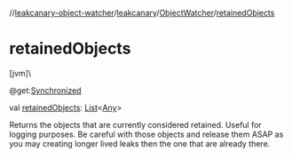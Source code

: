 //[leakcanary-object-watcher](../../../index.md)/[leakcanary](../index.md)/[ObjectWatcher](index.md)/[retainedObjects](retained-objects.md)

# retainedObjects

[jvm]\

@get:[Synchronized](https://kotlinlang.org/api/latest/jvm/stdlib/kotlin.jvm/-synchronized/index.html)

val [retainedObjects](retained-objects.md): [List](https://kotlinlang.org/api/latest/jvm/stdlib/kotlin.collections/-list/index.html)&lt;[Any](https://kotlinlang.org/api/latest/jvm/stdlib/kotlin/-any/index.html)&gt;

Returns the objects that are currently considered retained. Useful for logging purposes. Be careful with those objects and release them ASAP as you may creating longer lived leaks then the one that are already there.
